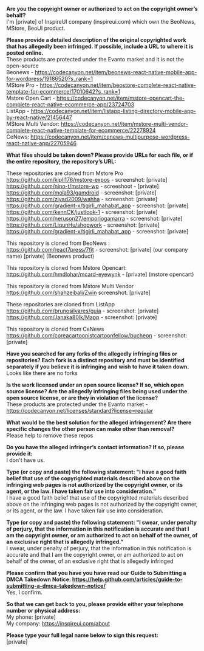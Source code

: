 **Are you the copyright owner or authorized to act on the copyright owner’s behalf?**   
I'm [private] of InspireUI company (inspireui.com) which own the BeoNews, MStore, BeoUI product.

**Please provide a detailed description of the original copyrighted work that has allegedly been infringed. If possible, include a URL to where it is posted online.**   
These products are protected under the Evanto market and it is not the open-source   
Beonews - https://codecanyon.net/item/beonews-react-native-mobile-app-for-wordpress/19186520?s_rank=1   
MStore Pro - https://codecanyon.net/item/beostore-complete-react-native-template-for-ecommerce/17010642?s_rank=1   
Mstore Open Cart - https://codecanyon.net/item/mstore-opencart-the-complete-react-native-ecommerce-app/23724703   
ListApp - https://codecanyon.net/item/listapp-listing-directory-mobile-app-by-react-native/21456447   
MStore Multi Vendor: https://codecanyon.net/item/mstore-multi-vendor-complete-react-native-template-for-ecommerce/22278924   
CeNews: https://codecanyon.net/item/cenews-multipurpose-wordpress-react-native-app/22705946

**What files should be taken down? Please provide URLs for each file, or if the entire repository, the repository’s URL:**

These repositories are cloned from Mstore Pro   
https://github.com/kipli176/mstore-expos - screenshot: [private]     
https://github.com/nino-t/mstore-wp - screeshoot - [private]   
https://github.com/mola93/gamdroid - screenshot: [private]  
https://github.com/ziyad2009/wahha - screenshot: [private]  
https://github.com/gradient-x/tigirli_mahabat_app - screenshot: [private]  
https://github.com/kennCK/justlook-1 - screenshot: [private]   
https://github.com/neruson27/emporiogamarra - screenshot: [private]  
https://github.com/LiqunHu/shopwork - screenshot: [private]  
https://github.com/gradient-x/tigirli_mahabat_app - screenshot: [private]  

This repository is cloned from BeoNews  : 
https://github.com/react7press/7fit - screenshot: [private]  (our company name) [private] (Beonews product)

This repository is cloned from Mstore Opencart:   
https://github.com/hmdlohar/mcard-eyewynk - [private] (mstore opencart)

This repository is cloned from Mstore Multi Vendor   
https://github.com/shahzeibali/Zwin screenshot: [private]

These repositories are cloned from ListApp   
https://github.com/brunosilvares/guia - screenshot: [private]   
https://github.com/Janaka80lk/Mapp - screenshot: [private]

This repository is cloned from CeNews   
https://github.com/coreacartoonistcartoonfellow/bucheon - screenshot: [private]

**Have you searched for any forks of the allegedly infringing files or repositories? Each fork is a distinct repository and must be identified separately if you believe it is infringing and wish to have it taken down.**   
Looks like there are no forks

**Is the work licensed under an open source license? If so, which open source license? Are the allegedly infringing files being used under the open source license, or are they in violation of the license?**   
These products are protected under the Evanto market - https://codecanyon.net/licenses/standard?license=regular

**What would be the best solution for the alleged infringement? Are there specific changes the other person can make other than removal?**   
Please help to remove these repos

**Do you have the alleged infringer’s contact information? If so, please provide it:**   
I don't have us.

**Type (or copy and paste) the following statement: "I have a good faith belief that use of the copyrighted materials described above on the infringing web pages is not authorized by the copyright owner, or its agent, or the law. I have taken fair use into consideration."**   
I have a good faith belief that use of the copyrighted materials described above on the infringing web pages is not authorized by the copyright owner, or its agent, or the law. I have taken fair use into consideration.

**Type (or copy and paste) the following statement: "I swear, under penalty of perjury, that the information in this notification is accurate and that I am the copyright owner, or am authorized to act on behalf of the owner, of an exclusive right that is allegedly infringed."**   
I swear, under penalty of perjury, that the information in this notification is accurate and that I am the copyright owner, or am authorized to act on behalf of the owner, of an exclusive right that is allegedly infringed

**Please confirm that you have you have read our Guide to Submitting a DMCA Takedown Notice: https://help.github.com/articles/guide-to-submitting-a-dmca-takedown-notice/**   
Yes, I confirm.

**So that we can get back to you, please provide either your telephone number or physical address:**   
My phone: [private]  
My company: https://inspireui.com/about

**Please type your full legal name below to sign this request:**   
[private]


